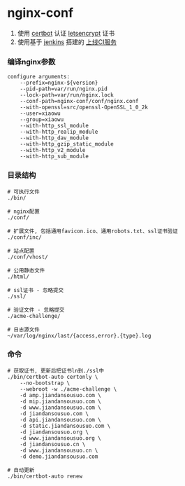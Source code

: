 # nginx-conf

1. 使用 [certbot](https://github.com/certbot/certbot) 认证 [letsencrypt](https://letsencrypt.org/) 证书
1. 使用基于 [jenkins](https://jenkins.io/) 搭建的 [上线CI服务](https://ci.xuexb.com/view/%E7%AE%80%E5%8D%95%E6%90%9C%E7%B4%A2/job/jiandansousuo-nginx/)

### 编译nginx参数

```
configure arguments:
    --prefix=nginx-${version}
    --pid-path=var/run/nginx.pid
    --lock-path=var/run/nginx.lock
    --conf-path=nginx-conf/conf/nginx.conf 
    --with-openssl=src/openssl-OpenSSL_1_0_2k
    --user=xiaowu
    --group=xiaowu
    --with-http_ssl_module
    --with-http_realip_module
    --with-http_dav_module
    --with-http_gzip_static_module
    --with-http_v2_module
    --with-http_sub_module
```

### 目录结构

```
# 可执行文件
./bin/

# nginx配置
./conf/

# 扩展文件, 包括通用favicon.ico、通用robots.txt、ssl证书验证
./conf/inc/

# 站点配置
./conf/vhost/

# 公用静态文件
./html/

# ssl证书 - 忽略提交
./ssl/

# 验证文件 - 忽略提交
./acme-challenge/

# 日志源文件
~/var/log/nginx/last/{access,error}.{type}.log
```

### 命令

```
# 获取证书, 更新后把证书ln到./ssl中
./bin/certbot-auto certonly \
    --no-bootstrap \
    --webroot -w ./acme-challenge \
    -d amp.jiandansousuo.com \
    -d mip.jiandansousuo.com \
    -d www.jiandansousuo.com \
    -d jiandansousuo.com \
    -d api.jiandansousuo.com \
    -d static.jiandansousuo.com \
    -d jiandansousuo.org \
    -d www.jiandansousuo.org \
    -d jiandansousuo.cn \
    -d www.jiandansousuo.cn \
    -d demo.jiandansousuo.com

# 自动更新
./bin/certbot-auto renew
```
